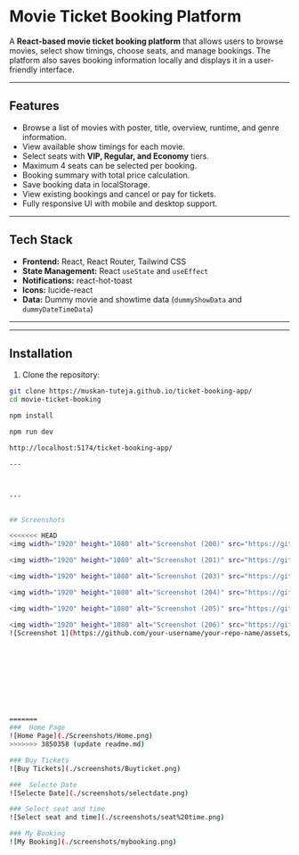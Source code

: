 # Movie Ticket Booking Platform

A **React-based movie ticket booking platform** that allows users to browse movies, select show timings, choose seats, and manage bookings. The platform also saves booking information locally and displays it in a user-friendly interface.

---

## Features

- Browse a list of movies with poster, title, overview, runtime, and genre information.
- View available show timings for each movie.
- Select seats with **VIP, Regular, and Economy** tiers.
- Maximum 4 seats can be selected per booking.
- Booking summary with total price calculation.
- Save booking data in localStorage.
- View existing bookings and cancel or pay for tickets.
- Fully responsive UI with mobile and desktop support.

---

## Tech Stack

- **Frontend:** React, React Router, Tailwind CSS
- **State Management:** React `useState` and `useEffect`
- **Notifications:** react-hot-toast
- **Icons:** lucide-react
- **Data:** Dummy movie and showtime data (`dummyShowData` and `dummyDateTimeData`)

---


---

## Installation

1. Clone the repository:

```bash
git clone https://muskan-tuteja.github.io/ticket-booking-app/
cd movie-ticket-booking

npm install

npm run dev

http://localhost:5174/ticket-booking-app/

---



---


## Screenshots

<<<<<<< HEAD
<img width="1920" height="1080" alt="Screenshot (200)" src="https://github.com/user-attachments/assets/4d108bbe-9720-452c-a676-3566c3759e1e" />

<img width="1920" height="1080" alt="Screenshot (201)" src="https://github.com/user-attachments/assets/0cc8e399-ae07-40c5-bd00-914aaf3fbb73" />

<img width="1920" height="1080" alt="Screenshot (203)" src="https://github.com/user-attachments/assets/80e5f361-b8ff-4064-8b2b-8e8e86d2ed2d" />

<img width="1920" height="1080" alt="Screenshot (204)" src="https://github.com/user-attachments/assets/1a3a3a35-93ab-4182-8bd8-82b5daebc4b0" />

<img width="1920" height="1080" alt="Screenshot (205)" src="https://github.com/user-attachments/assets/05aa1f47-aad9-4f8f-aeea-a6280456ee88" />

<img width="1920" height="1080" alt="Screenshot (206)" src="https://github.com/user-attachments/assets/68836c64-9ac8-484f-9d86-900ac5c959d2" />
![Screenshot 1](https://github.com/your-username/your-repo-name/assets/xxxxxxxx/imagename.png)










=======
###  Home Page
![Home Page](./Screenshots/Home.png)
>>>>>>> 3850358 (update readme.md)

### Buy Tickets
![Buy Tickets](./screenshots/Buyticket.png)

###  Selecte Date
![Selecte Date](./screenshots/selectdate.png)

### Select seat and time
![Select seat and time](./screenshots/seat%20time.png)

### My Booking
![My Booking](./screenshots/mybooking.png)

